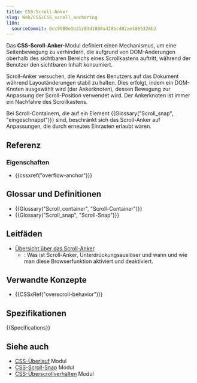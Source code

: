 ```yaml
---
title: CSS-Scroll-Anker
slug: Web/CSS/CSS_scroll_anchoring
l10n:
  sourceCommit: 0cc9980e3b21c83d1800a428bc402ae1865326b2
---
```


Das **CSS-Scroll-Anker**-Modul definiert einen Mechanismus, um eine Seitenbewegung zu verhindern, die aufgrund von DOM-Änderungen oberhalb des sichtbaren Bereichs eines Scrollkastens auftritt, während der Benutzer den sichtbaren Inhalt konsumiert.

Scroll-Anker versuchen, die Ansicht des Benutzers auf das Dokument während Layoutänderungen stabil zu halten. Dies erfolgt, indem ein DOM-Knoten ausgewählt wird (der Ankerknoten), dessen Bewegung zur Anpassung der Scroll-Position verwendet wird. Der Ankerknoten ist immer ein Nachfahre des Scrollkastens.

Bei Scroll-Containern, die auf ein Element {{Glossary("Scroll_snap", "eingeschnappt")}} sind, beschränkt sich das Scroll-Anker auf Anpassungen, die durch erneutes Einrasten erlaubt wären.

## Referenz

### Eigenschaften

- {{cssxref("overflow-anchor")}}

## Glossar und Definitionen

- {{Glossary("Scroll_container", "Scroll-Container")}}
- {{Glossary("Scroll_snap", "Scroll-Snap")}}

## Leitfäden

- [Übersicht über das Scroll-Anker](/de/docs/Web/CSS/CSS_scroll_anchoring/Scroll_anchoring)
  - : Was ist Scroll-Anker, Unterdrückungsauslöser und wann und wie man diese Browserfunktion aktiviert und deaktiviert.

## Verwandte Konzepte

- {{CSSxRef("overscroll-behavior")}}

## Spezifikationen

{{Specifications}}

## Siehe auch

- [CSS-Überlauf](/de/docs/Web/CSS/CSS_overflow) Modul
- [CSS-Scroll-Snap](/de/docs/Web/CSS/CSS_scroll_snap) Modul
- [CSS-Überscrollverhalten](/de/docs/Web/CSS/CSS_overscroll_behavior) Modul
